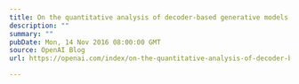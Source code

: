 ```yaml
---
title: On the quantitative analysis of decoder-based generative models
description: ""
summary: ""
pubDate: Mon, 14 Nov 2016 08:00:00 GMT
source: OpenAI Blog
url: https://openai.com/index/on-the-quantitative-analysis-of-decoder-based-generative-models

---
```



